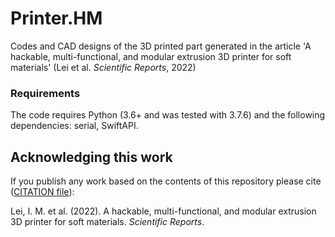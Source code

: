 # Printer.HM

Codes and CAD designs of the 3D printed part generated in the article 'A hackable, multi-functional, and modular extrusion 3D printer for soft materials' (Lei et al. _Scientific Reports_, 2022)

### Requirements 
The code requires Python (3.6+ and was tested with 3.7.6) and the following dependencies: serial, SwiftAPI.

## Acknowledging this work

If you publish any work based on the contents of this repository please cite ([CITATION file](./CITATION)):

Lei, I. M. et al. (2022). A hackable, multi-functional, and modular extrusion 3D printer for soft materials. _Scientific Reports_. 
